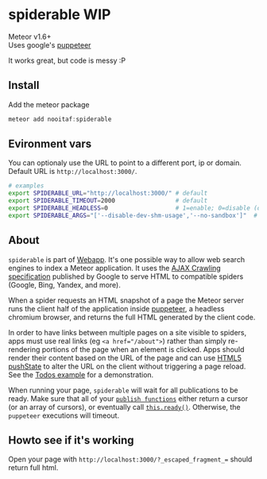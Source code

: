 # spiderable WIP
Meteor v1.6+  
Uses google's [puppeteer](https://pptr.dev/)
  
It works great, but code is messy :P

## Install
Add the meteor package
```js
meteor add nooitaf:spiderable
```

## Evironment vars
You can optionaly use the URL to point to a different port, ip or domain.  
Default URL is `http://localhost:3000/`.  

```bash
# examples
export SPIDERABLE_URL="http://localhost:3000/" # default
export SPIDERABLE_TIMEOUT=2000                 # default
export SPIDERABLE_HEADLESS=0                   # 1=enable; 0=disable (default)
export SPIDERABLE_ARGS="['--disable-dev-shm-usage','--no-sandbox']"  # docker
```

## About
`spiderable` is part of [Webapp](https://github.com/meteor/meteor/tree/master/packages/webapp). It's one possible way to allow web search engines to index a Meteor application. It uses the [AJAX Crawling specification](https://developers.google.com/webmasters/ajax-crawling/) published by Google to serve HTML to compatible spiders (Google, Bing, Yandex, and more).

When a spider requests an HTML snapshot of a page the Meteor server runs the client half of the application inside [puppeteer](https://pptr.dev/), a headless chromium browser, and returns the full HTML generated by the client code.

In order to have links between multiple pages on a site visible to spiders, apps must use real links (eg `<a href="/about">`) rather than simply re-rendering portions of the page when an element is clicked. Apps should render their content based on the URL of the page and can use [HTML5 pushState](https://developer.mozilla.org/en-US/docs/DOM/Manipulating_the_browser_history) to alter the URL on the client without triggering a page reload. See the [Todos example](http://meteor.com/examples/todos) for a demonstration.

When running your page, `spiderable` will wait for all publications to be ready. Make sure that all of your [`publish functions`](#meteor_publish) either return a cursor (or an array of cursors), or eventually call [`this.ready()`](#publish_ready). Otherwise, the `puppeteer` executions will timeout.

## Howto see if it's working
Open your page with `http://localhost:3000/?_escaped_fragment_=` should return full html.